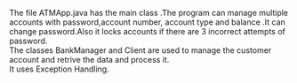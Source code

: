 The file ATMApp.java has the main class .The program can manage multiple accounts with password,account number, account type and balance .It can change password.Also it locks accounts if there are 3 incorrect attempts of password.
<br>
The classes BankManager and Client are used to manage the customer account and retrive the data and process it.
<br>
It uses Exception Handling.

